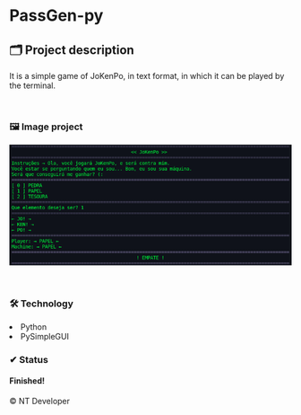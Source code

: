 # PassGen-py

## 🗂 Project description

<p>
	It is a simple game of JoKenPo, in text format, in which it can be played by the terminal.
</p>

<br>

### 🖼 Image project
![JoKenPo-py](/JoKenPo-py.png)

<br>

### 🛠 Technology

<li> Python
<li> PySimpleGUI

<br>

### ✔ Status

<h4>Finished!</h4>

<footer>&copy; NT Developer</footer>
